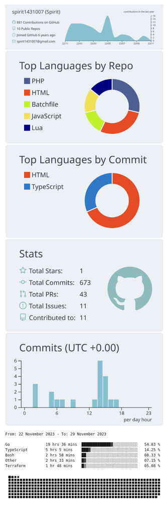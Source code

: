 [![](https://raw.githubusercontent.com/spirit1431007/spirit1431007/master/profile-summary-card-output/nord_bright/0-profile-details.svg)](https://git.io/spiritx)
[![](https://raw.githubusercontent.com/spirit1431007/spirit1431007/master/profile-summary-card-output/nord_bright/1-repos-per-language.svg)](https://git.io/spiritx) [![](https://raw.githubusercontent.com/spirit1431007/spirit1431007/master/profile-summary-card-output/nord_bright/2-most-commit-language.svg)](https://git.io/spiritx)
[![](https://raw.githubusercontent.com/spirit1431007/spirit1431007/master/profile-summary-card-output/nord_bright/3-stats.svg)](https://git.io/spiritx) [![](https://raw.githubusercontent.com/spirit1431007/spirit1431007/master/profile-summary-card-output/nord_bright/4-productive-time.svg)](https://git.io/spiritx)

<!--START_SECTION:waka-->

```txt
From: 22 November 2023 - To: 29 November 2023

Go                19 hrs 36 mins  █████████████▓░░░░░░░░░░░   54.83 %
TypeScript        5 hrs 5 mins    ███▓░░░░░░░░░░░░░░░░░░░░░   14.25 %
Bash              2 hrs 58 mins   ██░░░░░░░░░░░░░░░░░░░░░░░   08.33 %
Other             2 hrs 33 mins   █▓░░░░░░░░░░░░░░░░░░░░░░░   07.15 %
Terraform         1 hr 48 mins    █▒░░░░░░░░░░░░░░░░░░░░░░░   05.08 %
```

<!--END_SECTION:waka-->

![contribution](https://github.com/spirit1431007/spirit1431007/blob/output/github-contribution-grid-snake.svg)
